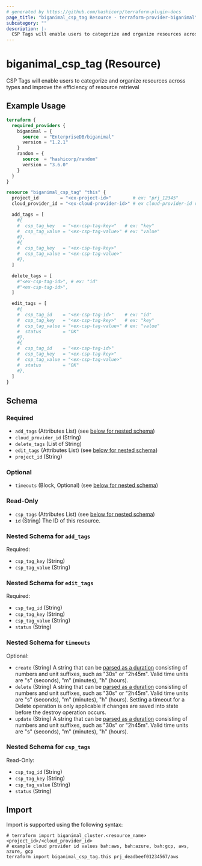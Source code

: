 ```yaml
---
# generated by https://github.com/hashicorp/terraform-plugin-docs
page_title: "biganimal_csp_tag Resource - terraform-provider-biganimal"
subcategory: ""
description: |-
  CSP Tags will enable users to categorize and organize resources across types and improve the efficiency of resource retrieval
---
```


# biganimal_csp_tag (Resource)

CSP Tags will enable users to categorize and organize resources across types and improve the efficiency of resource retrieval

## Example Usage

```terraform
terraform {
  required_providers {
    biganimal = {
      source  = "EnterpriseDB/biganimal"
      version = "1.2.1"
    }
    random = {
      source  = "hashicorp/random"
      version = "3.6.0"
    }
  }
}

resource "biganimal_csp_tag" "this" {
  project_id        = "<ex-project-id>"        # ex: "prj_12345"
  cloud_provider_id = "<ex-cloud-provider-id>" # ex cloud-provider-id values ["bah:aws", "bah:azure", "bah:gcp", "aws", "azure", "gcp"]

  add_tags = [
    #{
    #  csp_tag_key   = "<ex-csp-tag-key>"   # ex: "key"
    #  csp_tag_value = "<ex-csp-tag-value>" # ex: "value"
    #},
    #{
    #  csp_tag_key   = "<ex-csp-tag-key>"
    #  csp_tag_value = "<ex-csp-tag-value>"
    #},
  ]

  delete_tags = [
    #"<ex-csp-tag-id>", # ex: "id"
    #"<ex-csp-tag-id>",
  ]

  edit_tags = [
    #{
    #  csp_tag_id    = "<ex-csp-tag-id>"    # ex: "id"
    #  csp_tag_key   = "<ex-csp-tag-key>"   # ex: "key"
    #  csp_tag_value = "<ex-csp-tag-value>" # ex: "value"
    #  status        = "OK"
    #},
    #{
    #  csp_tag_id    = "<ex-csp-tag-id>"
    #  csp_tag_key   = "<ex-csp-tag-key>"
    #  csp_tag_value = "<ex-csp-tag-value>"
    #  status        = "OK"
    #},
  ]
}
```

<!-- schema generated by tfplugindocs -->
## Schema

### Required

- `add_tags` (Attributes List) (see [below for nested schema](#nestedatt--add_tags))
- `cloud_provider_id` (String)
- `delete_tags` (List of String)
- `edit_tags` (Attributes List) (see [below for nested schema](#nestedatt--edit_tags))
- `project_id` (String)

### Optional

- `timeouts` (Block, Optional) (see [below for nested schema](#nestedblock--timeouts))

### Read-Only

- `csp_tags` (Attributes List) (see [below for nested schema](#nestedatt--csp_tags))
- `id` (String) The ID of this resource.

<a id="nestedatt--add_tags"></a>
### Nested Schema for `add_tags`

Required:

- `csp_tag_key` (String)
- `csp_tag_value` (String)


<a id="nestedatt--edit_tags"></a>
### Nested Schema for `edit_tags`

Required:

- `csp_tag_id` (String)
- `csp_tag_key` (String)
- `csp_tag_value` (String)
- `status` (String)


<a id="nestedblock--timeouts"></a>
### Nested Schema for `timeouts`

Optional:

- `create` (String) A string that can be [parsed as a duration](https://pkg.go.dev/time#ParseDuration) consisting of numbers and unit suffixes, such as "30s" or "2h45m". Valid time units are "s" (seconds), "m" (minutes), "h" (hours).
- `delete` (String) A string that can be [parsed as a duration](https://pkg.go.dev/time#ParseDuration) consisting of numbers and unit suffixes, such as "30s" or "2h45m". Valid time units are "s" (seconds), "m" (minutes), "h" (hours). Setting a timeout for a Delete operation is only applicable if changes are saved into state before the destroy operation occurs.
- `update` (String) A string that can be [parsed as a duration](https://pkg.go.dev/time#ParseDuration) consisting of numbers and unit suffixes, such as "30s" or "2h45m". Valid time units are "s" (seconds), "m" (minutes), "h" (hours).


<a id="nestedatt--csp_tags"></a>
### Nested Schema for `csp_tags`

Read-Only:

- `csp_tag_id` (String)
- `csp_tag_key` (String)
- `csp_tag_value` (String)
- `status` (String)

## Import

Import is supported using the following syntax:

```shell
# terraform import biganimal_cluster.<resource_name> <project_id>/<cloud_provider_id>
# example cloud provider id values bah:aws, bah:azure, bah:gcp, aws, azure, gcp
terraform import biganimal_csp_tag.this prj_deadbeef01234567/aws
```
